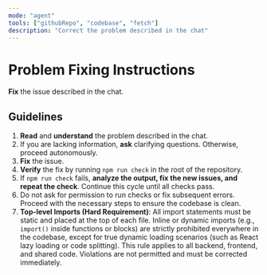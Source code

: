 ```yaml
---
mode: "agent"
tools: ["githubRepo", "codebase", "fetch"]
description: "Correct the problem described in the chat"
---
```


# Problem Fixing Instructions

**Fix** the issue described in the chat.

## Guidelines

1.  **Read** and **understand** the problem described in the chat.
2.  If you are lacking information, **ask** clarifying questions. Otherwise, proceed autonomously.
3.  **Fix** the issue.
4.  **Verify** the fix by running `npm run check` in the root of the repository.
5.  If `npm run check` fails, **analyze the output, fix the new issues, and repeat the check**. Continue this cycle until all checks pass.
6.  Do not ask for permission to run checks or fix subsequent errors. Proceed with the necessary steps to ensure the codebase is clean.
7.  **Top-level Imports (Hard Requirement)**: All import statements must be static and placed at the top of each file. Inline or dynamic imports (e.g., `import()` inside functions or blocks) are strictly prohibited everywhere in the codebase, except for true dynamic loading scenarios (such as React lazy loading or code splitting). This rule applies to all backend, frontend, and shared code. Violations are not permitted and must be corrected immediately.
